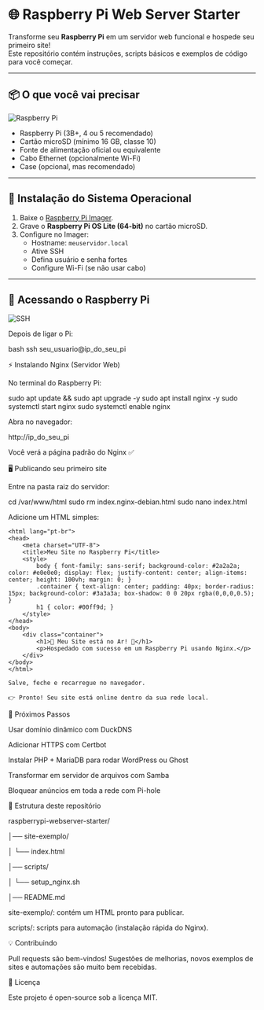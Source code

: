 # 🌐 Raspberry Pi Web Server Starter  

Transforme seu **Raspberry Pi** em um servidor web funcional e hospede seu primeiro site!  
Este repositório contém instruções, scripts básicos e exemplos de código para você começar.  

---

## 📦 O que você vai precisar  

![Raspberry Pi](https://www.raspberrypi.com/app/uploads/2021/03/raspberry-pi-4-hero-500x333.jpg)  

- Raspberry Pi (3B+, 4 ou 5 recomendado)  
- Cartão microSD (mínimo 16 GB, classe 10)  
- Fonte de alimentação oficial ou equivalente  
- Cabo Ethernet (opcionalmente Wi-Fi)  
- Case (opcional, mas recomendado)  

---

## 💽 Instalação do Sistema Operacional  

1. Baixe o [Raspberry Pi Imager](https://www.raspberrypi.com/software/).  
2. Grave o **Raspberry Pi OS Lite (64-bit)** no cartão microSD.  
3. Configure no Imager:  
   - Hostname: `meuservidor.local`  
   - Ative SSH  
   - Defina usuário e senha fortes  
   - Configure Wi-Fi (se não usar cabo)  

---

## 🔑 Acessando o Raspberry Pi  

![SSH](https://upload.wikimedia.org/wikipedia/commons/6/62/Secure_Shell_logo.png)  

Depois de ligar o Pi:  

bash
ssh seu_usuario@ip_do_seu_pi

⚡ Instalando Nginx (Servidor Web)

No terminal do Raspberry Pi:

sudo apt update && sudo apt upgrade -y
sudo apt install nginx -y
sudo systemctl start nginx
sudo systemctl enable nginx


Abra no navegador:

http://ip_do_seu_pi


Você verá a página padrão do Nginx ✅

🖥 Publicando seu primeiro site

Entre na pasta raiz do servidor:

cd /var/www/html
sudo rm index.nginx-debian.html
sudo nano index.html


Adicione um HTML simples:



```<!DOCTYPE html>
<html lang="pt-br">
<head>
    <meta charset="UTF-8">
    <title>Meu Site no Raspberry Pi</title>
    <style>
        body { font-family: sans-serif; background-color: #2a2a2a; color: #e0e0e0; display: flex; justify-content: center; align-items: center; height: 100vh; margin: 0; }
        .container { text-align: center; padding: 40px; border-radius: 15px; background-color: #3a3a3a; box-shadow: 0 0 20px rgba(0,0,0,0.5); }
        h1 { color: #00ff9d; }
    </style>
</head>
<body>
    <div class="container">
        <h1>🎉 Meu Site está no Ar! 🎉</h1>
        <p>Hospedado com sucesso em um Raspberry Pi usando Nginx.</p>
    </div>
</body>
</html>

Salve, feche e recarregue no navegador.

👉 Pronto! Seu site está online dentro da sua rede local.
````


🚀 Próximos Passos

Usar domínio dinâmico com DuckDNS

Adicionar HTTPS com Certbot

Instalar PHP + MariaDB para rodar WordPress ou Ghost

Transformar em servidor de arquivos com Samba

Bloquear anúncios em toda a rede com Pi-hole

📂 Estrutura deste repositório

raspberrypi-webserver-starter/

│── site-exemplo/

│   └── index.html

│── scripts/

│   └── setup_nginx.sh

│── README.md


site-exemplo/: contém um HTML pronto para publicar.

scripts/: scripts para automação (instalação rápida do Nginx).

💡 Contribuindo

Pull requests são bem-vindos!
Sugestões de melhorias, novos exemplos de sites e automações são muito bem recebidas.

📜 Licença

Este projeto é open-source sob a licença MIT.
